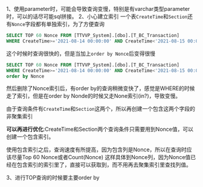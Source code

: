 1、使用parameter时，可能会导致查询变慢，特别是有varchar类型parameter时，可以的话尽可能sql拼接。
2、小心建立索引
一个表`CreateTime`和`Section`还有`Nonce`字段都有单独索引，为了方便查询

```sql
SELECT TOP 60 Nonce FROM [TTVVP_System].[dbo].[T_BC_Transaction] 
WHERE CreateTime>='2021-08-14 00:00:00' AND CreateTime<'2021-08-15 00:00:00' AND Section='ttbemsSub'  
```
这个时候时查询很快的，但是当加上`order by Nonce`后变得很慢
```sql
SELECT TOP 60 Nonce FROM [TTVVP_System].[dbo].[T_BC_Transaction] 
WHERE CreateTime>='2021-08-14 00:00:00' AND CreateTime<'2021-08-15 00:00:00' AND Section='ttbemsSub'  
order by Nonce
```

然后删除了Nonce索引后，有order by的查询稍微变快了，感觉是WHERE的时候走了索引，但是在order by Nonde的时候又走None索引(in?)，导致变慢。

由于查询条件有`CreateTime`和`Section`这两个，所以再创建一个包含这两个字段的非聚集索引

**可以再进行优化**:CreateTime和Section两个查询条件只需要用到Nonce值，可以创建一个包含索引。

使用包含索引之后，查询速度有所提高，因为包含列是Nonce，所以在查询时应该尽量Top 60 Nonce或者Count(Nonce) 这样具体到Nonce列，因为Nonce值已经在包含索引的索引里了，直接可以获取到，而不用再去聚集索引里查找列值。

3、进行TOP查询的时候要主要order by

